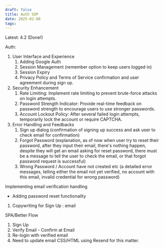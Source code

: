 ```yaml
---
draft: false
title: Auth SOP
date: 2025-02-08
tags:
---
```

Latest: 4.2 (Done!)

Auth:
1. User Interface and Experience
	1. Adding Google Auth
	2. Session Management (remember option to keep users logged in)
	3. Session Expiry
	4. Privacy Policy and Terms of Service confirmation and user agreement during sign up.
2. Security Enhancement
	1. Rate Limiting: Implement rate limiting to prevent brute-force attacks on login attempts.
	2. Password Strength Indicator: Provide real-time feedback on password strength to encourage users to use stronger passwords.
	3. Account Lockout Policy: After several failed login attempts, temporarily lock the account or require CAPTCHA.
3. Error Handling and Feedbacks
	1. Sign up dialog (confirmation of signing up success and ask user to check email for confirmation)
	2. Forgot Password (explanation, as of now when user try to reset their password, after they input their email, there's nothing happen, despite they will get an email asking for reset password, there must be a message to tell the user to check the email, or that forgot password request is successful)
	3. Wrong Password / Account have not created etc (a detailed error messages, telling either the email not yet verified, no account with this email, invalid credential for wrong password)

Implementing email verification handling
- Adding password reset functionality
1. Copywriting for Sign Up : email


SPA/Better Flow
1. Sign Up
2. Verify Email - Confirm at Email
3. Re-login with verified email
4. Need to update email CSS/HTML using Resend for this matter.